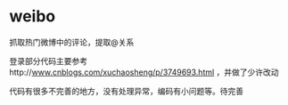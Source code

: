 # weibo
抓取热门微博中的评论，提取@关系 

登录部分代码主要参考http://www.cnblogs.com/xuchaosheng/p/3749693.html  ，并做了少许改动

代码有很多不完善的地方，没有处理异常，编码有小问题等。待完善
